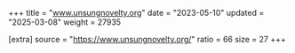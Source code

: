 +++
title = "www.unsungnovelty.org"
date = "2023-05-10"
updated = "2025-03-08"
weight = 27935

[extra]
source = "https://www.unsungnovelty.org/"
ratio = 66
size = 27
+++
